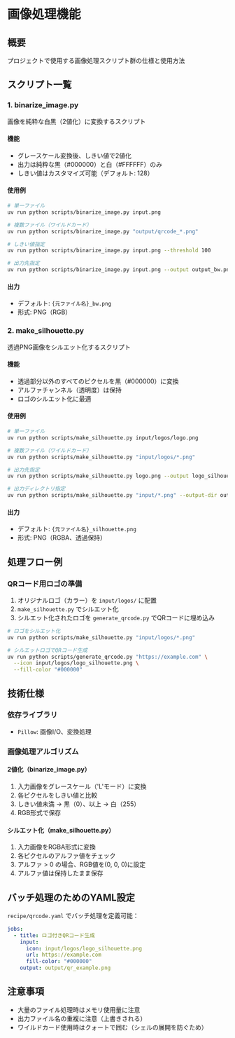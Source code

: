 # 画像処理機能

## 概要
プロジェクトで使用する画像処理スクリプト群の仕様と使用方法

## スクリプト一覧

### 1. binarize_image.py
画像を純粋な白黒（2値化）に変換するスクリプト

#### 機能
- グレースケール変換後、しきい値で2値化
- 出力は純粋な黒（#000000）と白（#FFFFFF）のみ
- しきい値はカスタマイズ可能（デフォルト: 128）

#### 使用例
```bash
# 単一ファイル
uv run python scripts/binarize_image.py input.png

# 複数ファイル（ワイルドカード）
uv run python scripts/binarize_image.py "output/qrcode_*.png"

# しきい値指定
uv run python scripts/binarize_image.py input.png --threshold 100

# 出力先指定
uv run python scripts/binarize_image.py input.png --output output_bw.png
```

#### 出力
- デフォルト: `{元ファイル名}_bw.png`
- 形式: PNG（RGB）

### 2. make_silhouette.py
透過PNG画像をシルエット化するスクリプト

#### 機能
- 透過部分以外のすべてのピクセルを黒（#000000）に変換
- アルファチャンネル（透明度）は保持
- ロゴのシルエット化に最適

#### 使用例
```bash
# 単一ファイル
uv run python scripts/make_silhouette.py input/logos/logo.png

# 複数ファイル（ワイルドカード）
uv run python scripts/make_silhouette.py "input/logos/*.png"

# 出力先指定
uv run python scripts/make_silhouette.py logo.png --output logo_silhouette.png

# 出力ディレクトリ指定
uv run python scripts/make_silhouette.py "input/*.png" --output-dir output/silhouettes/
```

#### 出力
- デフォルト: `{元ファイル名}_silhouette.png`
- 形式: PNG（RGBA、透過保持）

## 処理フロー例

### QRコード用ロゴの準備
1. オリジナルロゴ（カラー）を `input/logos/` に配置
2. `make_silhouette.py` でシルエット化
3. シルエット化されたロゴを `generate_qrcode.py` でQRコードに埋め込み

```bash
# ロゴをシルエット化
uv run python scripts/make_silhouette.py "input/logos/*.png"

# シルエットロゴでQRコード生成
uv run python scripts/generate_qrcode.py "https://example.com" \
  --icon input/logos/logo_silhouette.png \
  --fill-color "#000000"
```

## 技術仕様

### 依存ライブラリ
- `Pillow`: 画像I/O、変換処理

### 画像処理アルゴリズム

#### 2値化（binarize_image.py）
1. 入力画像をグレースケール（'L'モード）に変換
2. 各ピクセルをしきい値と比較
3. しきい値未満 → 黒（0）、以上 → 白（255）
4. RGB形式で保存

#### シルエット化（make_silhouette.py）
1. 入力画像をRGBA形式に変換
2. 各ピクセルのアルファ値をチェック
3. アルファ > 0 の場合、RGB値を(0, 0, 0)に設定
4. アルファ値は保持したまま保存

## バッチ処理のためのYAML設定

`recipe/qrcode.yaml` でバッチ処理を定義可能：

```yaml
jobs:
  - title: ロゴ付きQRコード生成
    input:
      icon: input/logos/logo_silhouette.png
      url: https://example.com
      fill-color: "#000000"
    output: output/qr_example.png
```

## 注意事項
- 大量のファイル処理時はメモリ使用量に注意
- 出力ファイル名の重複に注意（上書きされる）
- ワイルドカード使用時はクォートで囲む（シェルの展開を防ぐため）
